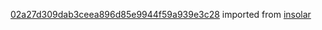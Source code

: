 [02a27d309dab3ceea896d85e9944f59a939e3c28](https://github.com/insolar/insolar/commit/02a27d309dab3ceea896d85e9944f59a939e3c28) imported from [insolar](https://github.com/insolar/insolar)
